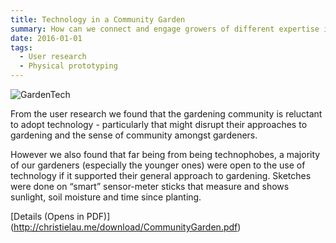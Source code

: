 ```yaml
---
title: Technology in a Community Garden
summary: How can we connect and engage growers of different expertise in a community garden?
date: 2016-01-01
tags:
  - User research
  - Physical prototyping
---
```

![GardenTech](http://christielau.me/images/portfolio/modals/m-communitygarden.jpg)

From the user research we found that the gardening community is reluctant to adopt technology - particularly that might disrupt their approaches to gardening and the sense of community amongst gardeners.

However we also found that far being from being technophobes, a majority of our gardeners (especially the younger ones) were open to the use of technology if it supported their general approach to gardening. Sketches were done on “smart” sensor-meter sticks that measure
and shows sunlight, soil moisture and time since planting. 

[Details (Opens in PDF)] (http://christielau.me/download/CommunityGarden.pdf)
